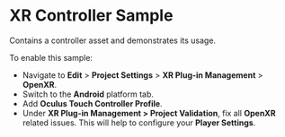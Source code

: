# XR Controller Sample

Contains a controller asset and demonstrates its usage.

To enable this sample:

*   Navigate to **Edit** > **Project Settings** > **XR Plug-in Management** >
    **OpenXR**.
*   Switch to the **Android** platform tab.
*   Add **Oculus Touch Controller Profile**.
*   Under **XR Plug-in Management > Project Validation**, fix all **OpenXR**
    related issues. This will help to configure your **Player Settings**.
